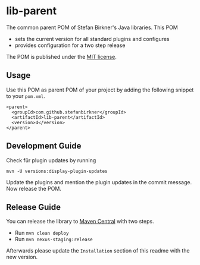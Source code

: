# lib-parent

The common parent POM of Stefan Birkner's Java libraries. This POM

* sets the current version for all standard plugins and configures
* provides configuration for a two step release

The POM is published under the
[MIT license](http://opensource.org/licenses/MIT).

## Usage

Use this POM as parent POM of your project by adding the following
snippet to your `pom.xml`.

    <parent>
      <groupId>com.github.stefanbirkner</groupId>
      <artifactId>lib-parent</artifactId>
      <version>4</version>
    </parent>


## Development Guide

Check für plugin updates by running

    mvn -U versions:display-plugin-updates

Update the plugins and mention the plugin updates in the commit message.
Now release the POM.    

## Release Guide

You can release the library to
[Maven Central](http://search.maven.org/) with two steps.

* Run `mvn clean deploy`
* Run `mvn nexus-staging:release`

Afterwards please update the `Installation` section of this readme with
the new version.
